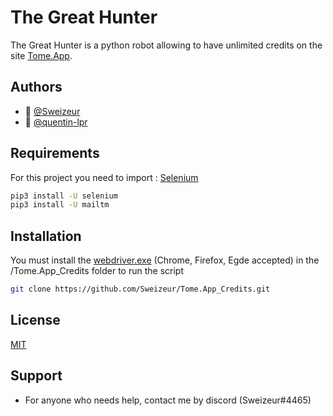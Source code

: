 
# The Great Hunter

The Great Hunter is a python robot allowing to have unlimited credits on the site [Tome.App](https://tome.app/).




## Authors

- 👤 [@Sweizeur](https://github.com/sweizeur)
- 👤 [@quentin-lpr](https://github.com/quentin-lpr)


## Requirements

For this project you need to import : [Selenium](https://github.com/SeleniumHQ/selenium)

```bash
pip3 install -U selenium
pip3 install -U mailtm
```
## Installation

You must install the [webdriver.exe](https://selenium-python.readthedocs.io/installation.html) (Chrome, Firefox, Egde accepted) in the /Tome.App_Credits folder to run the script

```bash
git clone https://github.com/Sweizeur/Tome.App_Credits.git
```

## License

[MIT](https://choosealicense.com/licenses/mit/)


## Support

- For anyone who needs help, contact me by discord (Sweizeur#4465)
